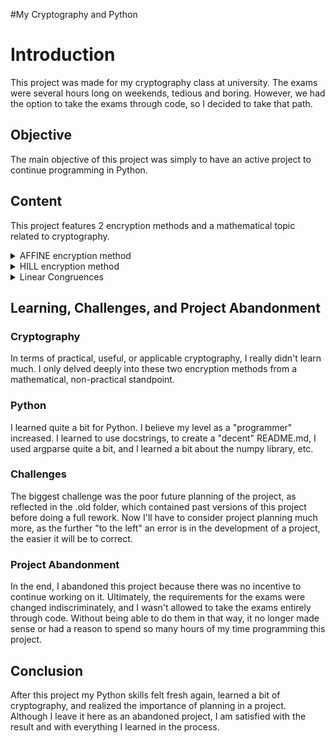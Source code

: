 #My Cryptography and Python

# Introduction

This project was made for my cryptography class at university. The exams were several hours long on weekends, tedious and boring. However, we had the option to take the exams through code, so I decided to take that path.


## Objective

The main objective of this project was simply to have an active project to continue programming in Python.


## Content

This project features 2 encryption methods and a mathematical topic related to cryptography.

<details>

<summary>AFFINE encryption method</summary>

![AFFINE README](AFFINE/README.md)

</details>

<details>

<summary>HILL encryption method</summary>

![HILL README](HILL/README.md)

</details>

<details>
<summary>Linear Congruences</summary>

![Linear Congruences README](Linear_Congruences/README.md)

</details>


## Learning, Challenges, and Project Abandonment

### Cryptography

In terms of practical, useful, or applicable cryptography, I really didn't learn much. I only delved deeply into these two encryption methods from a mathematical, non-practical standpoint.

### Python

I learned quite a bit for Python. I believe my level as a "programmer" increased. I learned to use docstrings, to create a "decent" README.md, I used argparse quite a bit, and I learned a bit about the numpy library, etc.


### Challenges

The biggest challenge was the poor future planning of the project, as reflected in the .old folder, which contained past versions of this project before doing a full rework. Now I'll have to consider project planning much more, as the further "to the left" an error is in the development of a project, the easier it will be to correct.

### Project Abandonment

In the end, I abandoned this project because there was no incentive to continue working on it. Ultimately, the requirements for the exams were changed indiscriminately, and I wasn't allowed to take the exams entirely through code. Without being able to do them in that way, it no longer made sense or had a reason to spend so many hours of my time programming this project.


## Conclusion

After this project my Python skills felt fresh again, learned a bit of cryptography, and realized the importance of planning in a project. Although I leave it here as an abandoned project, I am satisfied with the result and with everything I learned in the process.
